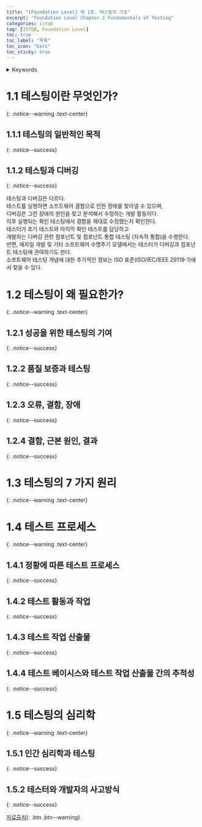```yaml
---
title: "[Foundation Level] 제 1장. 테스팅의 기초"
excerpt: "Foundation Level Chapter.1 Fundamentals of Testing"
categories: istqb
tag: [ISTQB, Foundation Level]
toc: true
toc_label: "목록"
toc_icon: "bars"
toc_sticky: true
---
```


<details>
<summary>Keywords</summary>
<div markdown="1">

- 커버리지(coverage)

- 디버깅(debugging)

- 결함(defect)

- 오류(error)

- 장애(failure)

- 품질(quality)

- 품질 보증(quality assurance)

- 근본 원인(root cause)

- 테스트 분석(test analysis)

- 테스트 베이시스(test basis)

- 테스트 케이스(test case)

- 테스트 완료(test completion)

- 테스트 컨디션(test condition)

- 테스트 제어(test control)

- 테스트 데이터(test data)

- 테스트 설계(test design)

- 테스트 실행(test execution)

- 테스트 구현(test implementation)

- 테스트 모니터링(test monitoring)

- 테스트 대상(test object)

- 테스트 목적(test objective)

- 테스트 오라클(test oracle)

- 테스트 계획(test planning)

- 테스트 절차(test procedure)

- 테스트 프로세스(test process)

- 테스트 스위트(test suite)

- 테스팅(testing)

- 테스트웨어(testware)

- 추적성(traceability)

- 밸리데이션(확인 validation)

- 베리피케이션(검증 verification)

</div>
</details>

# 1.1 테스팅이란 무엇인가?
{: .notice--warning .text-center}

## 1.1.1 테스팅의 일반적인 목적
{: .notice--success}

## 1.1.2 테스팅과 디버깅
{: .notice--success}

테스팅과 디버깅은 다르다.<br>
테스트를 실행하면 소프트웨어 결함으로 인한 장애를 찾아낼 수 있으며,<br>
디버깅은 그런 장애의 원인을 찾고 분석해서 수정하는 개발 활동이다.<br>
이후 실행되는 확인 테스팅에서 결함을 제대로 수정했는지 확인한다.<br>
테스터가 초기 테스트와 마지막 확인 테스트를 담당하고<br>
개발자는 디버깅 관련 컴포넌트 및 컴포넌트 통합 테스팅 (지속적 통합)을 수행한다.<br>
반면, 애자일 개발 및 기타 소프트웨어 수명주기 모델에서는 테스터가 디버깅과 컴포넌트 테스팅에 관여하기도 한다.<br>
소프트웨어 테스팅 개념에 대한 추가적인 정보는 ISO 표준(ISO/IEC/IEEE 29119-1)에서 찾을 수 있다.

# 1.2 테스팅이 왜 필요한가?
{: .notice--warning .text-center}

## 1.2.1 성공을 위한 테스팅의 기여
{: .notice--success}

## 1.2.2 품질 보증과 테스팅
{: .notice--success}

## 1.2.3 오류, 결함, 장애
{: .notice--success}

## 1.2.4 결함, 근본 원인, 결과
{: .notice--success}

# 1.3 테스팅의 7 가지 원리
{: .notice--warning .text-center}

# 1.4 테스트 프로세스
{: .notice--warning .text-center}

## 1.4.1 정황에 따른 테스트 프로세스
{: .notice--success}

## 1.4.2 테스트 활동과 작업
{: .notice--success}

## 1.4.3 테스트 작업 산출물
{: .notice--success}

## 1.4.4 테스트 베이시스와 테스트 작업 산출물 간의 추적성
{: .notice--success}

# 1.5 테스팅의 심리학
{: .notice--warning .text-center}

## 1.5.1 인간 심리학과 테스팅
{: .notice--success}

## 1.5.2 테스터와 개발자의 사고방식
{: .notice--success}

[자료출처](http://www.kstqb.org/board_skin/board_list.asp?page=1&bbs_code=4&etc=ISTQB){: .btn .btn--warning}